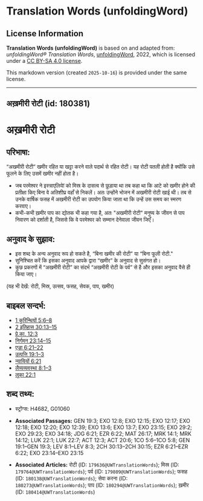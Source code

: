 # Translation Words (unfoldingWord)

## License Information

**Translation Words (unfoldingWord)** is based on and adapted from: _unfoldingWord® Translation Words_, [unfoldingWord](https://unfoldingword.org/utw), 2022, which is licensed under a [CC BY-SA 4.0 license](https://creativecommons.org/licenses/by-sa/4.0/legalcode.en).

This markdown version (created `2025-10-16`) is provided under the same license.



--------------------------------

## अख़मीरी रोटी (id: 180381)

अख़मीरी रोटी
===========

परिभाषा:
--------

“अखमीरी रोटी” खमीर रहित या खट्टा करने वाले पदार्थ से रहित रोटी। यह रोटी पतली होती है क्योंकि उसे फूलने के लिए उसमें खमीर नहीं होता है।

* जब परमेश्वर ने इस्त्राएलियेां को मिस्र के दासत्व से छुड़ाया था तब कहा था कि आटे को खमीर होने की प्रतीक्षा किए बिना वे अतिशीघ्र वहाँ से निकलें। अतः उन्होंने भोजन में अखमीरी रोटी खाई थी। तब से उनके वार्षिक फसह में अखमीरी रोटी का उपयोग किया जाता था कि उन्हें उस समय का स्मरण करवाए।
* कभी\-कभी ख़मीर पाप का द्योतक भी कहा गया है, अतः "अखमीरी रोटी" मनुष्य के जीवन से पाप निवारण को दर्शाती है, जिससे कि वे परमेश्वर को सम्मान देनेवाला जीवन जिएँ।

अनुवाद के सुझाव:
----------------

* इस शब्द के अन्य अनुवाद रूप हो सकते है, “बिना खमीर की रोटी” या “बिना फूली रोटी."
* सुनिश्चित करें कि इसका अनुवाद आपके द्वारा “खमीर” के अनुवाद से सुसंगत हो।
* कुछ प्रकरणों में “अखमीरी रोटी” का संदर्भ “अखमीरी रोटी के पर्व” से है और इसका अनुवाद वैसे ही किया जाए।

(यह भी देखें: रोटी, मिस्र, उत्सव, फसह, सेवक, पाप, खमीर)

बाइबल सन्दर्भ:
--------------

* [1 कुरिन्थियों 5:6–8](https://ref.ly/1Cor0:0)
* [2 इतिहास 30:13–15](https://ref.ly/2Chr0:0)
* [प्रे.का. 12:3](https://ref.ly/Acts12:3)
* [निर्गमन 23:14–15](https://ref.ly/Exod23:14-Exod23:15)
* [एज्रा 6:21–22](https://ref.ly/Ezra6:21-Ezra6:22)
* [उत्पत्ति 19:1–3](https://ref.ly/Gen19:1-Gen19:3)
* [न्यायियों 6:21](https://ref.ly/Judg6:21)
* [लैव्यव्यवस्था 8:1–3](https://ref.ly/Lev8:1-Lev8:3)
* [लूका 22:1](https://ref.ly/Luke22:1)

शब्द तथ्य:
----------

* स्ट्रोंग्स: H4682, G01060

* **Associated Passages:** GEN 19:3; EXO 12:8; EXO 12:15; EXO 12:17; EXO 12:18; EXO 12:20; EXO 12:39; EXO 13:6; EXO 13:7; EXO 23:15; EXO 29:2; EXO 29:23; EXO 34:18; JDG 6:21; EZR 6:22; MAT 26:17; MRK 14:1; MRK 14:12; LUK 22:1; LUK 22:7; ACT 12:3; ACT 20:6; 1CO 5:6–1CO 5:8; GEN 19:1–GEN 19:3; LEV 8:1–LEV 8:3; 2CH 30:13–2CH 30:15; EZR 6:21–EZR 6:22; EXO 23:14–EXO 23:15
* **Associated Articles:** रोटी (ID: `179636@UWTranslationWords`); मिस्र (ID: `179764@UWTranslationWords`); पर्व (ID: `179809@UWTranslationWords`); फसह (ID: `180138@UWTranslationWords`); सेवा करना (ID: `180273@UWTranslationWords`); पाप (ID: `180294@UWTranslationWords`); ख़मीर (ID: `180414@UWTranslationWords`)

